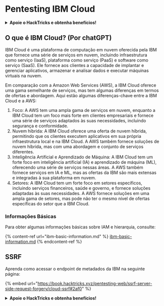 # Pentesting IBM Cloud

<details>

<summary><strong>Apoie o HackTricks e obtenha benefícios!</strong></summary>

* Se você deseja ver sua **empresa anunciada no HackTricks** ou se deseja acessar a **última versão do PEASS ou baixar o HackTricks em PDF**, confira os [**PLANOS DE ASSINATURA**](https://github.com/sponsors/carlospolop)!
* Adquira o [**oficial PEASS & HackTricks swag**](https://peass.creator-spring.com)
* Descubra [**The PEASS Family**](https://opensea.io/collection/the-peass-family), nossa coleção exclusiva de [**NFTs**](https://opensea.io/collection/the-peass-family)
* **Junte-se ao** 💬 [**grupo do Discord**](https://discord.gg/hRep4RUj7f) ou ao [**grupo do telegram**](https://t.me/peass) ou **siga-me** no **Twitter** 🐦 [**@carlospolopm**](https://twitter.com/carlospolopm).
* **Compartilhe suas técnicas de hacking enviando PRs para os repositórios do** [**HackTricks**](https://github.com/carlospolop/hacktricks) e [**HackTricks Cloud**](https://github.com/carlospolop/hacktricks-cloud) no Github.

</details>

## O que é IBM Cloud? (Por chatGPT)

IBM Cloud é uma plataforma de computação em nuvem oferecida pela IBM que fornece uma série de serviços em nuvem, incluindo infraestrutura como serviço (IaaS), plataforma como serviço (PaaS) e software como serviço (SaaS). Ele fornece aos clientes a capacidade de implantar e gerenciar aplicativos, armazenar e analisar dados e executar máquinas virtuais na nuvem.

Em comparação com a Amazon Web Services (AWS), a IBM Cloud oferece uma gama semelhante de serviços, mas tem algumas diferenças em termos de ofertas e abordagem. Aqui estão algumas diferenças-chave entre a IBM Cloud e a AWS:

1. Foco: A AWS tem uma ampla gama de serviços em nuvem, enquanto a IBM Cloud tem um foco mais forte em clientes empresariais e fornece uma série de serviços adaptados às suas necessidades, incluindo segurança e conformidade.
2. Nuvem híbrida: A IBM Cloud oferece uma oferta de nuvem híbrida, permitindo que os clientes executem aplicativos em sua própria infraestrutura local e na IBM Cloud. A AWS também fornece soluções de nuvem híbrida, mas com uma abordagem e conjunto de serviços diferentes.
3. Inteligência Artificial e Aprendizado de Máquina: A IBM Cloud tem um forte foco em inteligência artificial (IA) e aprendizado de máquina (ML), oferecendo uma série de serviços nessas áreas. A AWS também fornece serviços em IA e ML, mas as ofertas da IBM são mais extensas e integradas à sua plataforma em nuvem.
4. Setores: A IBM Cloud tem um forte foco em setores específicos, incluindo serviços financeiros, saúde e governo, e fornece soluções adaptadas às suas necessidades. A AWS fornece soluções em uma ampla gama de setores, mas pode não ter o mesmo nível de ofertas específicas do setor que a IBM Cloud.

### Informações Básicas

Para obter algumas informações básicas sobre IAM e hierarquia, consulte:

{% content-ref url="ibm-basic-information.md" %}
[ibm-basic-information.md](ibm-basic-information.md)
{% endcontent-ref %}

## SSRF

Aprenda como acessar o endpoint de metadados da IBM na seguinte página:

{% embed url="https://book.hacktricks.xyz/pentesting-web/ssrf-server-side-request-forgery/cloud-ssrf#2af0" %}



<details>

<summary><strong>Apoie o HackTricks e obtenha benefícios!</strong></summary>

* Se você deseja ver sua **empresa anunciada no HackTricks** ou se deseja acessar a **última versão do PEASS ou baixar o HackTricks em PDF**, confira os [**PLANOS DE ASSINATURA**](https://github.com/sponsors/carlospolop)!
* Adquira o [**oficial PEASS & HackTricks swag**](https://peass.creator-spring.com)
* Descubra [**The PEASS Family**](https://opensea.io/collection/the-peass-family), nossa coleção exclusiva de [**NFTs**](https://opensea.io/collection/the-peass-family)
* **Junte-se ao** 💬 [**grupo do Discord**](https://discord.gg/hRep4RUj7f) ou ao [**grupo do telegram**](https://t.me/peass) ou **siga-me** no **Twitter** 🐦 [**@carlospolopm**](https://twitter.com/carlospolopm).
* **Compartilhe suas técnicas de hacking enviando PRs para os repositórios do** [**HackTricks**](https://github.com/carlospolop/hacktricks) e [**HackTricks Cloud**](https://github.com/carlospolop/hacktricks-cloud) no Github.

</details>